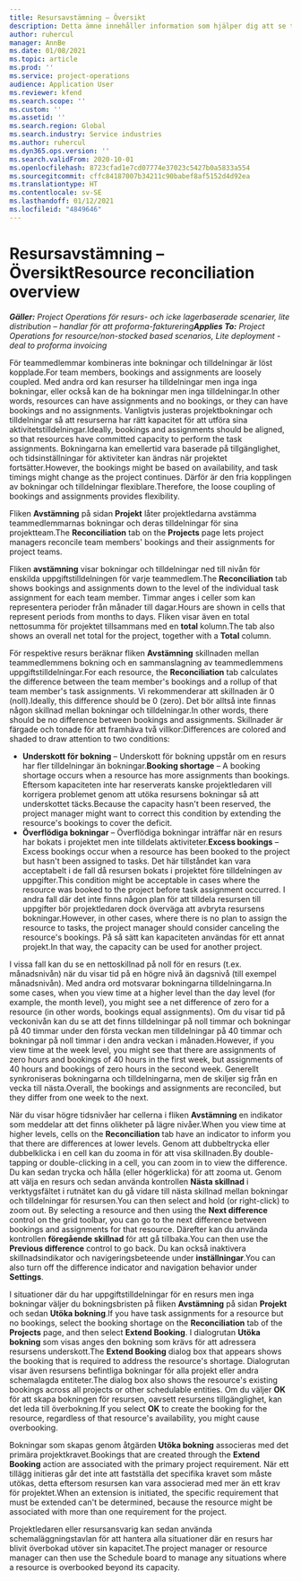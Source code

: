 ```yaml
---
title: Resursavstämning – Översikt
description: Detta ämne innehåller information som hjälper dig att se till att resursbokningar och tilldelningar för projekt justeras.
author: ruhercul
manager: AnnBe
ms.date: 01/08/2021
ms.topic: article
ms.prod: ''
ms.service: project-operations
audience: Application User
ms.reviewer: kfend
ms.search.scope: ''
ms.custom: ''
ms.assetid: ''
ms.search.region: Global
ms.search.industry: Service industries
ms.author: ruhercul
ms.dyn365.ops.version: ''
ms.search.validFrom: 2020-10-01
ms.openlocfilehash: 8723cfad1e7cd07774e37023c5427b0a5833a554
ms.sourcegitcommit: cffc84187007b34211c90babef8af5152d4d92ea
ms.translationtype: HT
ms.contentlocale: sv-SE
ms.lasthandoff: 01/12/2021
ms.locfileid: "4849646"
---
```

# <a name="resource-reconciliation-overview"></a><span data-ttu-id="771bf-103">Resursavstämning – Översikt</span><span class="sxs-lookup"><span data-stu-id="771bf-103">Resource reconciliation overview</span></span>

<span data-ttu-id="771bf-104">_**Gäller:** Project Operations för resurs- och icke lagerbaserade scenarier, lite distribution – handlar för att proforma-fakturering_</span><span class="sxs-lookup"><span data-stu-id="771bf-104">_**Applies To:** Project Operations for resource/non-stocked based scenarios, Lite deployment - deal to proforma invoicing_</span></span>

<span data-ttu-id="771bf-105">För teammedlemmar kombineras inte bokningar och tilldelningar är löst kopplade.</span><span class="sxs-lookup"><span data-stu-id="771bf-105">For team members, bookings and assignments are loosely coupled.</span></span> <span data-ttu-id="771bf-106">Med andra ord kan resurser ha tilldelningar men inga inga bokningar, eller också kan de ha bokningar men inga tilldelningar.</span><span class="sxs-lookup"><span data-stu-id="771bf-106">In other words, resources can have assignments and no bookings, or they can have bookings and no assignments.</span></span> <span data-ttu-id="771bf-107">Vanligtvis justeras projektbokningar och tilldelningar så att resurserna har rätt kapacitet för att utföra sina aktivitetstilldelningar.</span><span class="sxs-lookup"><span data-stu-id="771bf-107">Ideally, bookings and assignments should be aligned, so that resources have committed capacity to perform the task assignments.</span></span> <span data-ttu-id="771bf-108">Bokningarna kan emellertid vara baserade på tillgänglighet, och tidsinställningar för aktiviteter kan ändras när projektet fortsätter.</span><span class="sxs-lookup"><span data-stu-id="771bf-108">However, the bookings might be based on availability, and task timings might change as the project continues.</span></span> <span data-ttu-id="771bf-109">Därför är den fria kopplingen av bokningar och tilldelningar flexiblare.</span><span class="sxs-lookup"><span data-stu-id="771bf-109">Therefore, the loose coupling of bookings and assignments provides flexibility.</span></span>

<span data-ttu-id="771bf-110">Fliken **Avstämning** på sidan **Projekt** låter projektledarna avstämma teammedlemmarnas bokningar och deras tilldelningar för sina projektteam.</span><span class="sxs-lookup"><span data-stu-id="771bf-110">The **Reconciliation** tab on the **Projects** page lets project managers reconcile team members' bookings and their assignments for project teams.</span></span>

<span data-ttu-id="771bf-111">Fliken **avstämning** visar bokningar och tilldelningar ned till nivån för enskilda uppgiftstilldelningen för varje teammedlem.</span><span class="sxs-lookup"><span data-stu-id="771bf-111">The **Reconciliation** tab shows bookings and assignments down to the level of the individual task assignment for each team member.</span></span> <span data-ttu-id="771bf-112">Timmar anges i celler som kan representera perioder från månader till dagar.</span><span class="sxs-lookup"><span data-stu-id="771bf-112">Hours are shown in cells that represent periods from months to days.</span></span> <span data-ttu-id="771bf-113">Fliken visar även en total nettosumma för projektet tillsammans med en **total** kolumn.</span><span class="sxs-lookup"><span data-stu-id="771bf-113">The tab also shows an overall net total for the project, together with a **Total** column.</span></span>

<span data-ttu-id="771bf-114">För respektive resurs beräknar fliken **Avstämning** skillnaden mellan teammedlemmens bokning och en sammanslagning av teammedlemmens uppgiftstilldelningar.</span><span class="sxs-lookup"><span data-stu-id="771bf-114">For each resource, the **Reconciliation** tab calculates the difference between the team member's bookings and a rollup of that team member's task assignments.</span></span> <span data-ttu-id="771bf-115">Vi rekommenderar att skillnaden är 0 (noll).</span><span class="sxs-lookup"><span data-stu-id="771bf-115">Ideally, this difference should be 0 (zero).</span></span> <span data-ttu-id="771bf-116">Det bör alltså inte finnas någon skillnad mellan bokningar och tilldelningar.</span><span class="sxs-lookup"><span data-stu-id="771bf-116">In other words, there should be no difference between bookings and assignments.</span></span> <span data-ttu-id="771bf-117">Skillnader är färgade och tonade för att framhäva två villkor:</span><span class="sxs-lookup"><span data-stu-id="771bf-117">Differences are colored and shaded to draw attention to two conditions:</span></span>

- <span data-ttu-id="771bf-118">**Underskott för bokning** – Underskott för bokning uppstår om en resurs har fler tilldelningar än bokningar.</span><span class="sxs-lookup"><span data-stu-id="771bf-118">**Booking shortage** – A booking shortage occurs when a resource has more assignments than bookings.</span></span> <span data-ttu-id="771bf-119">Eftersom kapaciteten inte har reserverats kanske projektledaren vill korrigera problemet genom att utöka resursens bokningar så att underskottet täcks.</span><span class="sxs-lookup"><span data-stu-id="771bf-119">Because the capacity hasn't been reserved, the project manager might want to correct this condition by extending the resource's bookings to cover the deficit.</span></span>
- <span data-ttu-id="771bf-120">**Överflödiga bokningar** – Överflödiga bokningar inträffar när en resurs har bokats i projektet men inte tilldelats aktiviteter.</span><span class="sxs-lookup"><span data-stu-id="771bf-120">**Excess bookings** – Excess bookings occur when a resource has been booked to the project but hasn't been assigned to tasks.</span></span> <span data-ttu-id="771bf-121">Det här tillståndet kan vara acceptabelt i de fall då resursen bokats i projektet före tilldelningen av uppgifter.</span><span class="sxs-lookup"><span data-stu-id="771bf-121">This condition might be acceptable in cases where the resource was booked to the project before task assignment occurred.</span></span> <span data-ttu-id="771bf-122">I andra fall där det inte finns någon plan för att tilldela resursen till uppgifter bör projektledaren dock överväga att avbryta resursens bokningar.</span><span class="sxs-lookup"><span data-stu-id="771bf-122">However, in other cases, where there is no plan to assign the resource to tasks, the project manager should consider canceling the resource's bookings.</span></span> <span data-ttu-id="771bf-123">På så sätt kan kapaciteten användas för ett annat projekt.</span><span class="sxs-lookup"><span data-stu-id="771bf-123">In that way, the capacity can be used for another project.</span></span>

<span data-ttu-id="771bf-124">I vissa fall kan du se en nettoskillnad på noll för en resurs (t.ex. månadsnivån) när du visar tid på en högre nivå än dagsnivå (till exempel månadsnivån). Med andra ord motsvarar bokningarna tilldelningarna.</span><span class="sxs-lookup"><span data-stu-id="771bf-124">In some cases, when you view time at a higher level than the day level (for example, the month level), you might see a net difference of zero for a resource (in other words, bookings equal assignments).</span></span> <span data-ttu-id="771bf-125">Om du visar tid på veckonivån kan du se att det finns tilldelningar på noll timmar och bokningar på 40 timmar under den första veckan men tilldelningar på 40 timmar och bokningar på noll timmar i den andra veckan i månaden.</span><span class="sxs-lookup"><span data-stu-id="771bf-125">However, if you view time at the week level, you might see that there are assignments of zero hours and bookings of 40 hours in the first week, but assignments of 40 hours and bookings of zero hours in the second week.</span></span> <span data-ttu-id="771bf-126">Generellt synkroniseras bokningarna och tilldelningarna, men de skiljer sig från en vecka till nästa.</span><span class="sxs-lookup"><span data-stu-id="771bf-126">Overall, the bookings and assignments are reconciled, but they differ from one week to the next.</span></span>

<span data-ttu-id="771bf-127">När du visar högre tidsnivåer har cellerna i fliken **Avstämning** en indikator som meddelar att det finns olikheter på lägre nivåer.</span><span class="sxs-lookup"><span data-stu-id="771bf-127">When you view time at higher levels, cells on the **Reconciliation** tab have an indicator to inform you that there are differences at lower levels.</span></span> <span data-ttu-id="771bf-128">Genom att dubbeltrycka eller dubbelklicka i en cell kan du zooma in för att visa skillnaden.</span><span class="sxs-lookup"><span data-stu-id="771bf-128">By double-tapping or double-clicking in a cell, you can zoom in to view the difference.</span></span> <span data-ttu-id="771bf-129">Du kan sedan trycka och hålla (eller högerklicka) för att zooma ut. Genom att välja en resurs och sedan använda kontrollen **Nästa skillnad** i verktygsfältet i rutnätet kan du gå vidare till nästa skillnad mellan bokningar och tilldelningar för resursen.</span><span class="sxs-lookup"><span data-stu-id="771bf-129">You can then select and hold (or right-click) to zoom out. By selecting a resource and then using the **Next difference** control on the grid toolbar, you can go to the next difference between bookings and assignments for that resource.</span></span> <span data-ttu-id="771bf-130">Därefter kan du använda kontrollen **föregående skillnad** för att gå tillbaka.</span><span class="sxs-lookup"><span data-stu-id="771bf-130">You can then use the **Previous difference** control to go back.</span></span> <span data-ttu-id="771bf-131">Du kan också inaktivera skillnadsindikator och navigeringsbeteende under **inställningar**.</span><span class="sxs-lookup"><span data-stu-id="771bf-131">You can also turn off the difference indicator and navigation behavior under **Settings**.</span></span>

<span data-ttu-id="771bf-132">I situationer där du har uppgiftstilldelningar för en resurs men inga bokningar väljer du bokningsbristen på fliken **Avstämning** på sidan **Projekt** och sedan **Utöka bokning**.</span><span class="sxs-lookup"><span data-stu-id="771bf-132">If you have task assignments for a resource but no bookings, select the booking shortage on the **Reconciliation** tab of the **Projects** page, and then select **Extend Booking**.</span></span> <span data-ttu-id="771bf-133">I dialogrutan **Utöka bokning** som visas anges den bokning som krävs för att adressera resursens underskott.</span><span class="sxs-lookup"><span data-stu-id="771bf-133">The **Extend Booking** dialog box that appears shows the booking that is required to address the resource's shortage.</span></span> <span data-ttu-id="771bf-134">Dialogrutan visar även resursens befintliga bokningar för alla projekt eller andra schemalagda entiteter.</span><span class="sxs-lookup"><span data-stu-id="771bf-134">The dialog box also shows the resource's existing bookings across all projects or other schedulable entities.</span></span> <span data-ttu-id="771bf-135">Om du väljer **OK** för att skapa bokningen för resursen, oavsett resursens tillgänglighet, kan det leda till överbokning.</span><span class="sxs-lookup"><span data-stu-id="771bf-135">If you select **OK** to create the booking for the resource, regardless of that resource's availability, you might cause overbooking.</span></span>

<span data-ttu-id="771bf-136">Bokningar som skapas genom åtgärden **Utöka bokning** associeras med det primära projektkravet.</span><span class="sxs-lookup"><span data-stu-id="771bf-136">Bookings that are created through the **Extend Booking** action are associated with the primary project requirement.</span></span> <span data-ttu-id="771bf-137">När ett tillägg initieras går det inte att fastställa det specifika kravet som måste utökas, detta eftersom resursen kan vara associerad med mer än ett krav för projektet.</span><span class="sxs-lookup"><span data-stu-id="771bf-137">When an extension is initiated, the specific requirement that must be extended can't be determined, because the resource might be associated with more than one requirement for the project.</span></span>

<span data-ttu-id="771bf-138">Projektledaren eller resursansvarig kan sedan använda schemaläggningstavlan för att hantera alla situationer där en resurs har blivit överbokad utöver sin kapacitet.</span><span class="sxs-lookup"><span data-stu-id="771bf-138">The project manager or resource manager can then use the Schedule board to manage any situations where a resource is overbooked beyond its capacity.</span></span>
